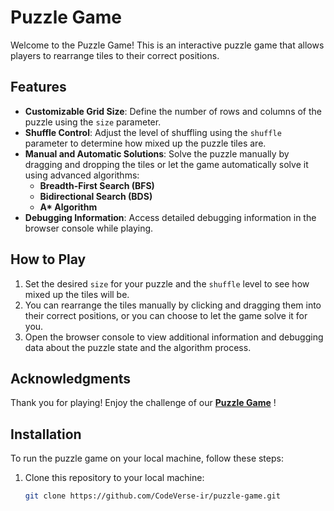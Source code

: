 # Puzzle Game  

Welcome to the Puzzle Game! This is an interactive puzzle game that allows players to rearrange tiles to their correct positions.  

## Features  

- **Customizable Grid Size**: Define the number of rows and columns of the puzzle using the `size` parameter.  
- **Shuffle Control**: Adjust the level of shuffling using the `shuffle` parameter to determine how mixed up the puzzle tiles are.  
- **Manual and Automatic Solutions**: Solve the puzzle manually by dragging and dropping the tiles or let the game automatically solve it using advanced algorithms:  
  - **Breadth-First Search (BFS)**  
  - **Bidirectional Search (BDS)**  
  - **A\* Algorithm**  
- **Debugging Information**: Access detailed debugging information in the browser console while playing.  

## How to Play  

1. Set the desired `size` for your puzzle and the `shuffle` level to see how mixed up the tiles will be.  
2. You can rearrange the tiles manually by clicking and dragging them into their correct positions, or you can choose to let the game solve it for you.  
3. Open the browser console to view additional information and debugging data about the puzzle state and the algorithm process.  

## Acknowledgments

Thank you for playing! Enjoy the challenge of our **[Puzzle Game](https://codeverse-ir.github.io/puzzle-game/)** !

## Installation  

To run the puzzle game on your local machine, follow these steps:  

1. Clone this repository to your local machine:  
   ```bash  
   git clone https://github.com/CodeVerse-ir/puzzle-game.git
